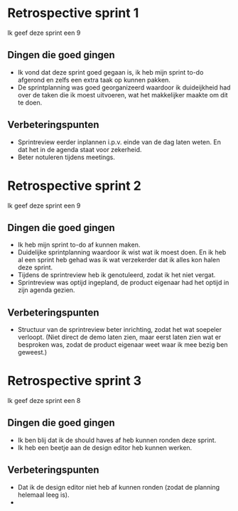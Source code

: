 # Retrospective sprint 1

Ik geef deze sprint een 9
## Dingen die goed gingen
* Ik vond dat deze sprint goed gegaan is, ik heb mijn sprint to-do afgerond en zelfs een extra taak op kunnen pakken.
* De sprintplanning was goed georganizeerd waardoor ik duideijkheid had over de taken die ik moest uitvoeren, wat het makkelijker maakte om dit te doen.

## Verbeteringspunten
* Sprintreview eerder inplannen i.p.v. einde van de dag laten weten. En dat het in de agenda staat voor zekerheid.
* Beter notuleren tijdens meetings.

# Retrospective sprint 2

Ik geef deze sprint een 9
## Dingen die goed gingen
* Ik heb mijn sprint to-do af kunnen maken.
* Duidelijke sprintplanning waardoor ik wist wat ik moest doen. En ik heb al een sprint heb gehad was ik wat verzekerder dat ik alles kon halen deze sprint.
* Tijdens de sprintreview heb ik genotuleerd, zodat ik het niet vergat.
* Sprintreview was optijd ingepland, de product eigenaar had het optijd in zijn agenda gezien.

## Verbeteringspunten
* Structuur van de sprintreview beter inrichting, zodat het wat soepeler verloopt. 
(Niet direct de demo laten zien, maar eerst laten zien wat er besproken was, zodat de product eigenaar weet waar ik mee bezig ben geweest.)

# Retrospective sprint 3
Ik geef deze sprint een 8
## Dingen die goed gingen
* Ik ben blij dat ik de should haves af heb kunnen ronden deze sprint.
* Ik heb een beetje aan de design editor heb kunnen werken.

## Verbeteringspunten
* Dat ik de design editor niet heb af kunnen ronden (zodat de planning helemaal leeg is).
* 
